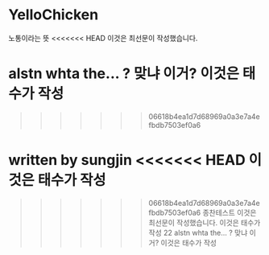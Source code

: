 # YelloChicken
노통이라는 뜻
<<<<<<< HEAD
이것은 최선문이 작성했습니다.


alstn
whta the... ?
맞냐 이거? 
이것은 태수가 작성
=======

>>>>>>> 06618b4ea1d7d68969a0a3e7a4efbdb7503ef0a6



written by sungjin
<<<<<<< HEAD
이것은 태수가 작성
=======

>>>>>>> 06618b4ea1d7d68969a0a3e7a4efbdb7503ef0a6
종찬테스트
이것은 최선문이 작성했습니다.
이것은 태수가 작성 22
alstn
whta the... ?
맞냐 이거? 
이것은 태수가 작성

